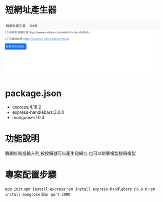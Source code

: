 # 短網址產生器
![image](https://github.com/keoo156/shorterNet/blob/master/%E8%9E%A2%E5%B9%95%E6%93%B7%E5%8F%96%E7%95%AB%E9%9D%A2%202023-04-14%20191301.png)

# package.json
* express:4.18.2
* express-handlebars:3.0.0
* mongoose:7.0.3

# 功能說明
將網址貼進輸入列,按按鈕就可以產生短網址,也可以點擊複製按鈕複製

# 專案配置步驟
`npm init`
`npm install express`
`npm install express-handlebars @3.0.0`
`npm install mongoose`
`設定 port 3000`
